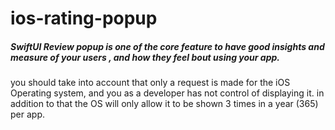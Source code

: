# ios-rating-popup
##### SwiftUI Review popup is one of the core feature to have good insights and measure of your users , and how they feel bout using your app.

 you should take into account that only a request is made for the iOS Operating system, and you as a developer has not control of displaying it.
 in addition to that the OS will only allow it to be shown 3 times in a year (365) per app.
